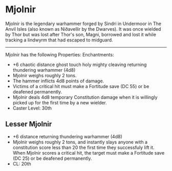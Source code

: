 # Mjolnir

Mjolnir is the legendary warhammer forged by Sindri in Undermoor in The Anvil Isles (also known as Niðavellir by the Dwarves). It was once wielded by Thor but was lost after Thor's son, Magni, borrowed and lost it while tracking a lindwyrm that had escaped to midguard.

---

Mjolnir has the following Properties:
Enchantments:
- +6 chaotic distance ghost touch holy mighty cleaving returning thundering warhammer (4d8)
- Mjolnir weighs roughly 2 tons.
- The hammer inflicts 4d8 points of damage.
- Victims of a critical hit must make a Fortitude save (DC 55) or be deafened permanently.
- Mjolnir deals 4d8 temporary Constitution damage when it is willingly picked up for the first time by a new wielder.
- Caster Level: 30th

## Lesser Mjolnir
- +6 distance returning thundering warhammer (4d8)
- Mjolnir weighs roughly 2 tons, and instantly slays anyone with a constitution score less than 20 the first time they successfuly lift it. When Mjolnir scores a critical hit, the target must make a Fortitude save (DC 25) or be deafened permanently.
- CL: 20th
